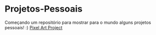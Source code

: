 # Projetos-Pessoais

Começando um repositório para mostrar para o mundo alguns projetos pessoais! :)
[Pixel Art Project](https://wesleyrenam.github.io/Projetos-Pessoais/pixelArt/index.html)
